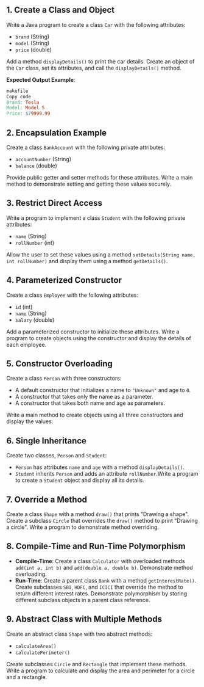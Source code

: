 
## 1. Create a Class and Object

Write a Java program to create a class `Car` with the following attributes:

- `brand` (String)
- `model` (String)
- `price` (double)

Add a method `displayDetails()` to print the car details. Create an object of the `Car` class, set its attributes, and call the `displayDetails()` method.

**Expected Output Example**:

```makefile
makefile
Copy code
Brand: Tesla
Model: Model S
Price: $79999.99
```

## 2. Encapsulation Example

Create a class `BankAccount` with the following private attributes:

- `accountNumber` (String)
- `balance` (double)

Provide public getter and setter methods for these attributes. Write a main method to demonstrate setting and getting these values securely.

## 3. Restrict Direct Access

Write a program to implement a class `Student` with the following private attributes:

- `name` (String)
- `rollNumber` (int)

Allow the user to set these values using a method `setDetails(String name, int rollNumber)` and display them using a method `getDetails()`.

## 4. Parameterized Constructor

Create a class `Employee` with the following attributes:

- `id` (int)
- `name` (String)
- `salary` (double)

Add a parameterized constructor to initialize these attributes. Write a program to create objects using the constructor and display the details of each employee.

## 5. Constructor Overloading

Create a class `Person` with three constructors:

- A default constructor that initializes a name to `"Unknown"` and age to `0`.
- A constructor that takes only the name as a parameter.
- A constructor that takes both name and age as parameters.

Write a main method to create objects using all three constructors and display the values.

## 6. Single Inheritance

Create two classes, `Person` and `Student`:

- `Person` has attributes `name` and `age` with a method `displayDetails()`.
- `Student` inherits `Person` and adds an attribute `rollNumber`.Write a program to create a `Student` object and display all its details.

## 7. Override a Method

Create a class `Shape` with a method `draw()` that prints "Drawing a shape". Create a subclass `Circle` that overrides the `draw()` method to print "Drawing a circle". Write a program to demonstrate method overriding.

## 8. Compile-Time and Run-Time Polymorphism

- **Compile-Time**: Create a class `Calculator` with overloaded methods `add(int a, int b)` and `add(double a, double b)`. Demonstrate method overloading.
- **Run-Time**: Create a parent class `Bank` with a method `getInterestRate()`. Create subclasses `SBI`, `HDFC`, and `ICICI` that override the method to return different interest rates. Demonstrate polymorphism by storing different subclass objects in a parent class reference.

## 9. Abstract Class with Multiple Methods

Create an abstract class `Shape` with two abstract methods:

- `calculateArea()`
- `calculatePerimeter()`

Create subclasses `Circle` and `Rectangle` that implement these methods. Write a program to calculate and display the area and perimeter for a circle and a rectangle.